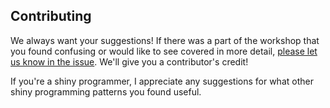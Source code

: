 ## Contributing

We always want your suggestions! If there was a part of the workshop that you found confusing or would like to see covered in more detail, [please let us know in the issue](https://github.com/laderast/shiny_workshop_pdxrlang/issues/2). We'll give you a contributor's credit! 

If you're a shiny programmer, I appreciate any suggestions for what other shiny programming patterns you found useful.
